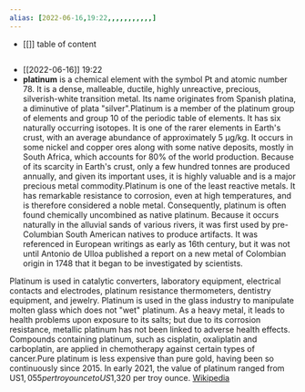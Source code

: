 ```yaml
---
alias: [2022-06-16,19:22,,,,,,,,,,,]
---
```

- [[]]
table of content
```toc
```

- [[2022-06-16]] 19:22
- **platinum** is a chemical element with the symbol Pt and atomic number 78. It is a dense, malleable, ductile, highly unreactive, precious, silverish-white transition metal. Its name originates from Spanish platina, a diminutive of plata "silver".Platinum is a member of the platinum group of elements and group 10 of the periodic table of elements. It has six naturally occurring isotopes. It is one of the rarer elements in Earth's crust, with an average abundance of approximately 5 μg/kg. It occurs in some nickel and copper ores along with some native deposits, mostly in South Africa, which accounts for 80% of the world production. Because of its scarcity in Earth's crust, only a few hundred tonnes are produced annually, and given its important uses, it is highly valuable and is a major precious metal commodity.Platinum is one of the least reactive metals. It has remarkable resistance to corrosion, even at high temperatures, and is therefore considered a noble metal. Consequently, platinum is often found chemically uncombined as native platinum. Because it occurs naturally in the alluvial sands of various rivers, it was first used by pre-Columbian South American natives to produce artifacts. It was referenced in European writings as early as 16th century, but it was not until Antonio de Ulloa published a report on a new metal of Colombian origin in 1748 that it began to be investigated by scientists.

Platinum is used in catalytic converters, laboratory equipment, electrical contacts and electrodes, platinum resistance thermometers, dentistry equipment, and jewelry. Platinum is used in the glass industry to manipulate molten glass which does not "wet" platinum. As a heavy metal, it leads to health problems upon exposure to its salts; but due to its corrosion resistance, metallic platinum has not been linked to adverse health effects. Compounds containing platinum, such as cisplatin, oxaliplatin and carboplatin, are applied in chemotherapy against certain types of cancer.Pure platinum is less expensive than pure gold, having been so continuously since 2015. In early 2021, the value of platinum ranged from US$1,055 per troy ounce to US$1,320 per troy ounce.
[Wikipedia](https://en.wikipedia.org/wiki/Platinum)